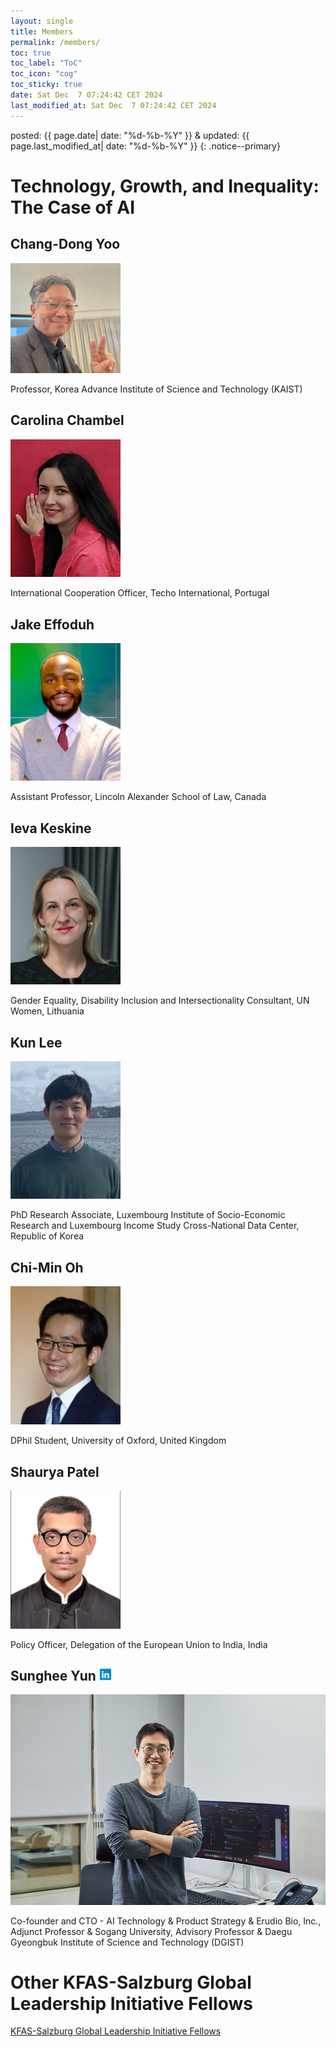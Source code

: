 ```yaml
---
layout: single
title: Members
permalink: /members/
toc: true
toc_label: "ToC"
toc_icon: "cog"
toc_sticky: true
date: Sat Dec  7 07:24:42 CET 2024
last_modified_at: Sat Dec  7 07:24:42 CET 2024
---
```


<head>
	<link rel="stylesheet" href="/resource/styles.css">
</head>

posted: {{ page.date| date: "%d-%b-%Y" }}
&amp;
updated: {{ page.last_modified_at| date: "%d-%b-%Y" }}
{: .notice--primary}

<h1 id="ai">
	Technology, Growth, and Inequality: The Case of AI
</h1>


<h2 id="chang-dong">
	Chang-Dong Yoo
	<a href="https://ee.kaist.ac.kr/professor/12228/"><i class="fa-solid fa-building"></i></a>
</h2>

<div class="img-container">
	<img width="35%" src="/assets/images/bio-photos/chang-dong-02.jpg">
</div>

Professor, Korea Advance Institute of Science and Technology (KAIST)


<h2 id="carolina">
	Carolina Chambel
	<a href="https://www.salzburgglobal.org/people?userID=55423"><i class="fa-brands fa-fort-awesome"></i></a>
</h2>

<div class="img-container">
	<img width="35%" src="/assets/images/bio-photos/carolina.png">
</div>

International Cooperation Officer, Techo International, Portugal


<h2 id="jake">
	Jake Effoduh
	<a href="https://www.salzburgglobal.org/people?userID=55328"><i class="fa-brands fa-fort-awesome"></i></a>
</h2>

<div class="img-container">
	<img width="35%" src="/assets/images/bio-photos/jake.png">
</div>

Assistant Professor, Lincoln Alexander School of Law, Canada


<h2 id="ieva">
	Ieva Keskine
	<a href="https://www.salzburgglobal.org/people?userID=55319"><i class="fa-brands fa-fort-awesome"></i></a>
</h2>

<div class="img-container">
	<img width="35%" src="/assets/images/bio-photos/ieva.png">
</div>

Gender Equality, Disability Inclusion and Intersectionality Consultant, UN Women, Lithuania


<h2 id="kun">
	Kun Lee
	<a href="https://www.salzburgglobal.org/people?userID=55416"><i class="fa-brands fa-fort-awesome"></i></a>
</h2>

<div class="img-container">
	<img width="35%" src="/assets/images/bio-photos/kun.png">
</div>

PhD Research Associate, Luxembourg Institute of Socio-Economic Research and Luxembourg Income Study Cross-National Data Center, Republic of Korea


<h2 id="chi-min">
	Chi-Min Oh
	<a href="https://www.salzburgglobal.org/people?userID=55436"><i class="fa-brands fa-fort-awesome"></i></a>
</h2>

<div class="img-container">
	<img width="35%" src="/assets/images/bio-photos/chi-min.png">
</div>

DPhil Student, University of Oxford, United Kingdom


<h2 id="shaurya">
	Shaurya Patel
	<a href="https://www.salzburgglobal.org/people?userID=55436"><i class="fa-brands fa-fort-awesome"></i></a>
</h2>

<div class="img-container">
	<img width="35%" src="/assets/images/bio-photos/shaurya.png">
</div>

Policy Officer, Delegation of the European Union to India, India


<h2 id="sunghee">
	Sunghee Yun
	<a href="https://www.linkedin.com/in/sungheeyun/"><img width=20 height=20 src="/resource/favicons/icons8-linkedin-480.svg"></a>
	<a href="https://sungheeyun.github.io/"><i class="fa-solid fa-blog"></i></a>
	<a href="https://www.salzburgglobal.org/people?userID=55317"><i class="fa-brands fa-fort-awesome"></i></a>
</h2>

<div class="img-container">
	<img src="/assets/images/bio-photos/sunghee-04.jpg">
</div>

Co-founder and CTO - AI Technology & Product Strategy &amp; Erudio Bio, Inc.,
Adjunct Professor &amp; Sogang University,
Advisory Professor &amp; Daegu Gyeongbuk Institute of Science and Technology (DGIST)
<!--a href="https://www.linkedin.com/in/sungheeyun/"><img width=20 height=20 src="/resource/favicons/icons8-linkedin-480.svg"></a>
<a href="https://sungheeyun.github.io/"><i class="fa-solid fa-blog"></i></a>
<a href="https://www.salzburgglobal.org/people?userID=55317">SGS</a-->


<h1 id="others">
	Other KFAS-Salzburg Global Leadership Initiative Fellows
</h1>

<a href="https://www.salzburgglobal.org/multi-year-series/kfas/pageId/11076">KFAS-Salzburg Global Leadership Initiative Fellows</a>
